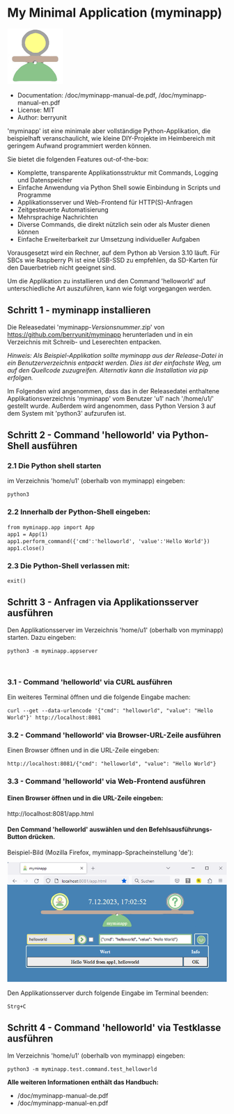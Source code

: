 # My Minimal Application (myminapp)

![image (see repository)](./myminapp/doc/image/logo.png "./myminapp/doc/image/logo.png") 

- Documentation: /doc/myminapp-manual-de.pdf, /doc/myminapp-manual-en.pdf
- License: MIT
- Author: berryunit

'myminapp' ist eine minimale aber vollständige Python-Applikation, die beispielhaft veranschaulicht, wie kleine DIY-Projekte im Heimbereich mit geringem Aufwand programmiert werden können.

Sie bietet die folgenden Features out-of-the-box:

- Komplette, transparente Applikationsstruktur mit Commands, Logging und Datenspeicher
- Einfache Anwendung via Python Shell sowie Einbindung in Scripts und Programme
- Applikationsserver und Web-Frontend für HTTP(S)-Anfragen
- Zeitgesteuerte Automatisierung
- Mehrsprachige Nachrichten
- Diverse Commands, die direkt nützlich sein oder als Muster dienen können
- Einfache Erweiterbarkeit zur Umsetzung individueller Aufgaben

Vorausgesetzt wird ein Rechner, auf dem Python ab Version 3.10 läuft. Für SBCs wie Raspberry Pi ist eine USB-SSD zu empfehlen, da SD-Karten für den Dauerbetrieb nicht geeignet sind.

Um die Applikation zu installieren und den Command 'helloworld' auf unterschiedliche Art auszuführen, kann wie folgt vorgegangen werden.

## Schritt 1 - myminapp installieren

Die Releasedatei 'myminapp-*Versionsnummer*.zip' von https://github.com/berryunit/myminapp herunterladen und in ein Verzeichnis mit Schreib- und Leserechten entpacken.

*Hinweis: Als Beispiel-Applikation sollte myminapp aus der Release-Datei in ein Benutzerverzeichnis entpackt werden. Dies ist der einfachste Weg, um auf den Quellcode zuzugreifen. Alternativ kann die Installation via pip erfolgen.*

Im Folgenden wird angenommen, dass das in der Releasedatei enthaltene Applikationsverzeichnis 'myminapp' vom Benutzer 'u1' nach  '/home/u1/' gestellt wurde. Außerdem wird angenommen, dass Python Version 3 auf dem System mit 'python3' aufzurufen ist.

## Schritt 2 - Command 'helloworld' via Python-Shell ausführen

### 2.1 Die Python shell starten

im Verzeichnis 'home/u1' (oberhalb von myminapp) eingeben:

	python3

### 2.2 Innerhalb der Python-Shell eingeben:

    from myminapp.app import App
    app1 = App(1)
    app1.perform_command({'cmd':'helloworld', 'value':'Hello World'})
    app1.close()

### 2.3 Die Python-Shell verlassen mit:

	exit()

## Schritt 3 - Anfragen via Applikationsserver ausführen

Den Applikationsserver im Verzeichnis 'home/u1' (oberhalb von myminapp) starten. Dazu eingeben:

	python3 -m myminapp.appserver
 
### 3.1 - Command 'helloworld' via CURL ausführen

Ein weiteres Terminal öffnen und die folgende Eingabe machen:

	curl --get --data-urlencode '{"cmd": "helloworld", "value": "Hello World"}' http://localhost:8081

### 3.2 - Command 'helloworld' via Browser-URL-Zeile ausführen

Einen Browser öffnen und in die URL-Zeile eingeben:

	http://localhost:8081/{"cmd": "helloworld", "value": "Hello World"}

### 3.3 - Command 'helloworld' via Web-Frontend ausführen

#### Einen Browser öffnen und in die URL-Zeile eingeben:

<div style="display: inline">http://localhost:8081/app.html</div>

#### Den Command 'helloworld' auswählen und den Befehlsausführungs-Button drücken.

Beispiel-Bild (Mozilla Firefox, myminapp-Spracheinstellung 'de'):

![image (see repository)](./myminapp/doc/image/web.png "./myminapp/doc/image/web.png")

Den Applikationsserver durch folgende Eingabe im Terminal beenden:

	Strg+C

## Schritt 4 - Command 'helloworld' via Testklasse ausführen

Im Verzeichnis 'home/u1' (oberhalb von myminapp) eingeben:

	python3 -m myminapp.test.command.test_helloworld

**Alle weiteren Informationen enthält das Handbuch:**

- /doc/myminapp-manual-de.pdf
- /doc/myminapp-manual-en.pdf
